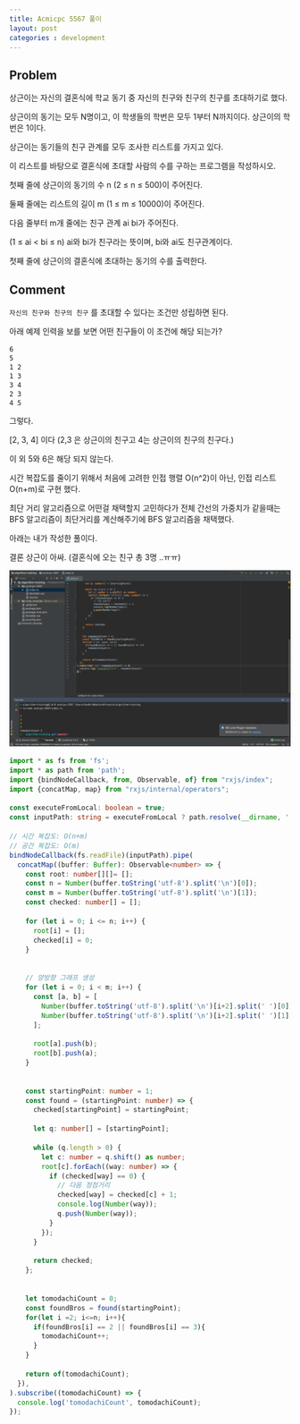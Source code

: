 ```yaml
---
title: Acmicpc 5567 풀이
layout: post
categories : development
---
```


## Problem

상근이는 자신의 결혼식에 학교 동기 중 자신의 친구와 친구의 친구를 초대하기로 했다.

상근이의 동기는 모두 N명이고, 이 학생들의 학번은 모두 1부터 N까지이다. 상근이의 학번은 1이다.

상근이는 동기들의 친구 관계를 모두 조사한 리스트를 가지고 있다.

이 리스트를 바탕으로 결혼식에 초대할 사람의 수를 구하는 프로그램을 작성하시오.

첫째 줄에 상근이의 동기의 수 n (2 ≤ n ≤ 500)이 주어진다.

둘째 줄에는 리스트의 길이 m (1 ≤ m ≤ 10000)이 주어진다.

다음 줄부터 m개 줄에는 친구 관계 ai bi가 주어진다.

(1 ≤ ai < bi ≤ n) ai와 bi가 친구라는 뜻이며, bi와 ai도 친구관계이다.

첫째 줄에 상근이의 결혼식에 초대하는 동기의 수를 출력한다.

## Comment

`자신의 친구와 친구의 친구` 를 초대할 수 있다는 조건만 성립하면 된다.

아래 예제 인력을 보를 보면 어떤 친구들이 이 조건에 해당 되는가?

```
6
5
1 2
1 3
3 4
2 3
4 5
```

그렇다.

[2, 3, 4] 이다 (2,3 은 상근이의 친구고 4는 상근이의 친구의 친구다.)

이 외 5와 6은 해당 되지 않는다.

시간 복잡도를 줄이기 위해서 처음에 고려한 인접 행렬 O(n^2)이 아닌, 인접 리스트 O(n+m)로 구현 했다.

최단 거리 알고리즘으로 어떤걸 채택할지 고민하다가 전체 간선의 가중치가 같을때는 BFS 알고리즘이 최단거리를 계산해주기에 BFS 알고리즘을 채택했다.

아래는 내가 작성한 풀이다.

결론 상근이 아싸. (결혼식에 오는 친구 총 3명 ..ㅠㅠ)

![screen-shot](/assets/images/posts/2019-02-10-acmicpc-5567/screenshot-2019-02-10-pm6.36.04.png)


```typescript
import * as fs from 'fs';
import * as path from 'path';
import {bindNodeCallback, from, Observable, of} from "rxjs/index";
import {concatMap, map} from "rxjs/internal/operators";

const executeFromLocal: boolean = true;
const inputPath: string = executeFromLocal ? path.resolve(__dirname, './source') : '/dev/stdin';

// 시간 복잡도: O(n+m)
// 공간 복잡도: O(m)
bindNodeCallback(fs.readFile)(inputPath).pipe(
  concatMap((buffer: Buffer): Observable<number> => {
    const root: number[][]= [];
    const n = Number(buffer.toString('utf-8').split('\n')[0]);
    const m = Number(buffer.toString('utf-8').split('\n')[1]);
    const checked: number[] = [];

    for (let i = 0; i <= n; i++) {
      root[i] = [];
      checked[i] = 0;
    }


    // 양방향 그래프 생성
    for (let i = 0; i < m; i++) {
      const [a, b] = [
        Number(buffer.toString('utf-8').split('\n')[i+2].split(' ')[0]),
        Number(buffer.toString('utf-8').split('\n')[i+2].split(' ')[1])
      ];

      root[a].push(b);
      root[b].push(a);
    }


    const startingPoint: number = 1;
    const found = (startingPoint: number) => {
      checked[startingPoint] = startingPoint;

      let q: number[] = [startingPoint];

      while (q.length > 0) {
        let c: number = q.shift() as number;
        root[c].forEach((way: number) => {
          if (checked[way] == 0) {
            // 다음 정점거리
            checked[way] = checked[c] + 1;
            console.log(Number(way));
            q.push(Number(way));
          }
        });
      }

      return checked;
    };


    let tomodachiCount = 0;
    const foundBros = found(startingPoint);
    for(let i =2; i<=n; i++){
      if(foundBros[i] == 2 || foundBros[i] == 3){
        tomodachiCount++;
      }
    }

    return of(tomodachiCount);
  }),
).subscribe((tomodachiCount) => {
  console.log('tomodachiCount', tomodachiCount);
});

```
